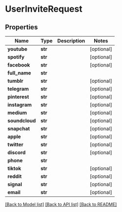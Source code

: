 # UserInviteRequest

## Properties
Name | Type | Description | Notes
------------ | ------------- | ------------- | -------------
**youtube** | **str** |  | [optional] 
**spotify** | **str** |  | [optional] 
**facebook** | **str** |  | [optional] 
**full_name** | **str** |  | 
**tumblr** | **str** |  | [optional] 
**telegram** | **str** |  | [optional] 
**pinterest** | **str** |  | [optional] 
**instagram** | **str** |  | [optional] 
**medium** | **str** |  | [optional] 
**soundcloud** | **str** |  | [optional] 
**snapchat** | **str** |  | [optional] 
**apple** | **str** |  | [optional] 
**twitter** | **str** |  | [optional] 
**discord** | **str** |  | [optional] 
**phone** | **str** |  | 
**tiktok** | **str** |  | [optional] 
**reddit** | **str** |  | [optional] 
**signal** | **str** |  | [optional] 
**email** | **str** |  | [optional] 

[[Back to Model list]](../README.md#documentation-for-models) [[Back to API list]](../README.md#documentation-for-api-endpoints) [[Back to README]](../README.md)



